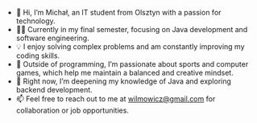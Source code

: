 - 👋 Hi, I’m Michał, an IT student from Olsztyn with a passion for technology.
- 👨‍🎓 Currently in my final semester, focusing on Java development and software engineering.
- 💡 I enjoy solving complex problems and am constantly improving my coding skills.
- 👀 Outside of programming, I’m passionate about sports and computer games, which help me maintain a balanced and creative mindset.
- 🌱 Right now, I’m deepening my knowledge of Java and exploring backend development.
- 📫 Feel free to reach out to me at [wilmowicz@gmail.com](mailto:wilmowicz@gmail.com) for collaboration or job opportunities.
